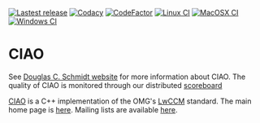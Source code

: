 [![Lastest release](https://img.shields.io/github/release/docgroup/ciao.svg)](https://github.com/DOCGroup/CIAO/releases/latest)
[![Codacy](https://api.codacy.com/project/badge/Grade/4eecebd660844fee89b09f68a7f4de1d)](https://www.codacy.com/app/DOCGroup/CIAO?utm_source=github.com&utm_medium=referral&utm_content=DOCGroup/CIAO&utm_campaign=badger)
[![CodeFactor](https://www.codefactor.io/repository/github/docgroup/ciao/badge)](https://www.codefactor.io/repository/github/docgroup/ciao)
[![Linux CI](https://github.com/DOCGroup/CIAO/workflows/linux/badge.svg)](https://github.com/DOCGroup/CIAO/actions?query=workflow%3Alinux)
[![MacOSX CI](https://github.com/DOCGroup/CIAO/workflows/macosx/badge.svg)](https://github.com/DOCGroup/CIAO/actions?query=workflow%3Amacosx)
[![Windows CI](https://github.com/DOCGroup/CIAO/workflows/windows/badge.svg)](https://github.com/DOCGroup/CIAO/actions?query=workflow%3Awindows)

# CIAO #

See [Douglas C. Schmidt website](https://www.dre.vanderbilt.edu/~schmidt)  for more information about CIAO. The quality of CIAO is monitored through our distributed [scoreboard](https://www.dre.vanderbilt.edu/scoreboard/)

[CIAO](https://www.dre.vanderbilt.edu/~schmidt/CIAO.html) is a C++ implementation of the OMG's [LwCCM](http://www.omg.org/spec/CORBA/) standard. The main home page is [here](https://www.dre.vanderbilt.edu/~schmidt/). Mailing lists are available [here](https://www.dre.vanderbilt.edu/~schmidt/ACE-mail.html).
